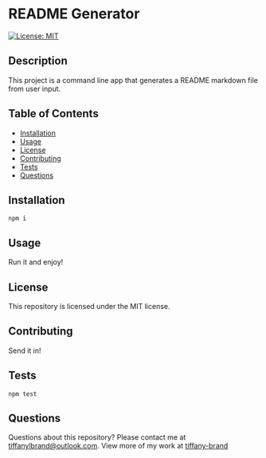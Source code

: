 # README Generator

[![License: MIT](https://img.shields.io/badge/License-MIT-yellow.svg)](https://opensource.org/licenses/MIT)

## Description

This project is a command line app that generates a README markdown file from user input.

## Table of Contents

* [Installation](#installation)
* [Usage](#usage)
* [License](#license)
* [Contributing](#contributing)
* [Tests](#tests)
* [Questions](#questions)

## Installation
`
npm i
`

## Usage

Run it and enjoy!

## License

This repository is licensed under the MIT license.

## Contributing

Send it in!

## Tests
`
npm test
`

## Questions

Questions about this repository? Please contact me at [tiffanylbrand@outlook.com](mailto:tiffanylbrand@outlook.com). View more of my work at [tiffany-brand](https://github.com/tiffany-brand) 

